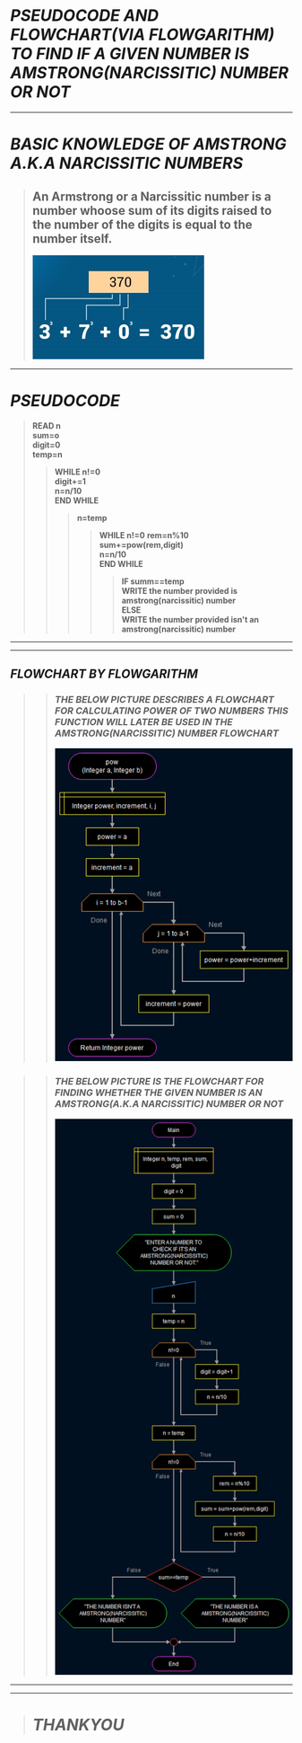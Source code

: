 # **_PSEUDOCODE AND FLOWCHART(VIA FLOWGARITHM) TO FIND IF A GIVEN NUMBER IS AMSTRONG(NARCISSITIC) NUMBER OR NOT_**
---
# **_BASIC KNOWLEDGE OF AMSTRONG A.K.A NARCISSITIC NUMBERS_**
> ## **An Armstrong or a Narcissitic number is a number whoose sum of its digits raised to the number of the digits is equal to the number itself.**
> ![example](ex.png)
---
# _**PSEUDOCODE**_

> **READ n**  
> **sum=o**  
> **digit=0**  
> **temp=n**  
> >**WHILE n!=0**  
>   **digit+=1**  
> **n=n/10**  
>  > **END WHILE**  
>  >>**n=temp**  
> >>>**WHILE n!=0**
> **rem=n%10**  
> **sum+=pow(rem,digit)**  
> **n=n/10**  
> **END WHILE**   
> >>>>**IF summ==temp**  
> **WRITE the number provided is amstrong(narcissitic) number**    
> >>>>**ELSE**  
> **WRITE the number provided isn't an amstrong(narcissitic) number**    
---
---  

 ## **_FLOWCHART BY FLOWGARITHM_**
 >> ### **_THE BELOW PICTURE DESCRIBES A FLOWCHART FOR CALCULATING POWER OF TWO NUMBERS THIS FUNCTION WILL LATER BE USED IN THE AMSTRONG(NARCISSITIC) NUMBER FLOWCHART_**
 >> ![pow func](pow.png)  
   
   >> ### **_THE BELOW PICTURE IS THE FLOWCHART FOR FINDING WHETHER THE  GIVEN NUMBER IS AN AMSTRONG(A.K.A NARCISSITIC) NUMBER OR NOT_**  
   >> ![main](Main1.png)  
   ---
   ---
     
        
  > # **_THANKYOU_**

